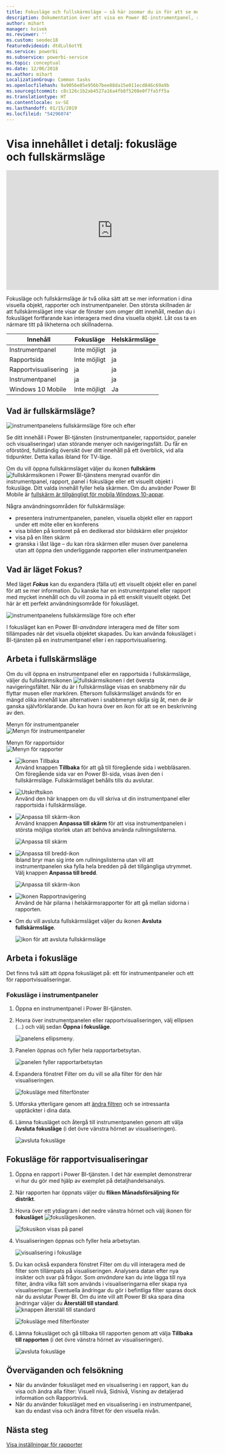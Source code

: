 ```yaml
---
title: Fokusläge och fullskärmsläge – så här zoomar du in för att se mer information
description: Dokumentation över att visa en Power BI-instrumentpanel, rapport eller rapportvisualisering i fokusläge eller i fullskärmsläge
author: mihart
manager: kvivek
ms.reviewer: ''
ms.custom: seodec18
featuredvideoid: dtdLul6otYE
ms.service: powerbi
ms.subservice: powerbi-service
ms.topic: conceptual
ms.date: 12/06/2018
ms.author: mihart
LocalizationGroup: Common tasks
ms.openlocfilehash: 9a9056e85e956b7bee88da15e011ecd846c69a9b
ms.sourcegitcommit: c8c126c1b2ab4527a16a4fb8f5208e0f7fa5ff5a
ms.translationtype: HT
ms.contentlocale: sv-SE
ms.lasthandoff: 01/15/2019
ms.locfileid: "54296074"
---
```

# <a name="display-content-in-more-detail-focus-mode-and-full-screen-mode"></a>Visa innehållet i detalj: fokusläge och fullskärmsläge

<iframe width="560" height="315" src="https://www.youtube.com/embed/dtdLul6otYE" frameborder="0" allowfullscreen></iframe>

Fokusläge och fullskärmsläge är två olika sätt att se mer information i dina visuella objekt, rapporter och instrumentpaneler.  Den största skillnaden är att fullskärmsläget inte visar de fönster som omger ditt innehåll, medan du i fokusläget fortfarande kan interagera med dina visuella objekt. Låt oss ta en närmare titt på likheterna och skillnaderna.  

|Innehåll    | Fokusläge  |Helskärmsläge  |
|---------|---------|----------------------|
|Instrumentpanel     |   Inte möjligt     | ja |
|Rapportsida   | Inte möjligt  | ja|
|Rapportvisualisering | ja    | ja |
|Instrumentpanel | ja    | ja |
|Windows 10 Mobile | Inte möjligt | Ja |

## <a name="what-is-full-screen-mode"></a>Vad är fullskärmsläge?
![instrumentpanelens fullskärmsläge före och efter](media/end-user-focus/power-bi-full-screen-comparison.png)

Se ditt innehåll i Power BI-tjänsten (instrumentpaneler, rapportsidor, paneler och visualiseringar) utan störande menyer och navigeringsfält.  Du får en oförstörd, fullständig översikt över ditt innehåll på ett överblick, vid alla tidpunkter. Detta kallas ibland för TV-läge.   

Om du vill öppna fullskärmsläget väljer du ikonen **fullskärm** ![fullskärmsikonen ](media/end-user-focus/power-bi-full-screen-icon.png) i Power BI-tjänstens menyrad ovanför din instrumentpanel, rapport, panel i fokusläge eller ett visuellt objekt i fokusläge.  Ditt valda innehåll fyller hela skärmen.
Om du använder Power BI Mobile är [fullskärm är tillgängligt för mobila Windows 10-appar](./mobile/mobile-windows-10-app-presentation-mode.md). 

Några användningsområden för fullskärmsläge:

* presentera instrumentpanelen, panelen, visuella objekt eller en rapport under ett möte eller en konferens
* visa bilden på kontoret på en dedikerad stor bildskärm eller projektor
* visa på en liten skärm
* granska i låst läge – du kan röra skärmen eller musen över panelerna utan att öppna den underliggande rapporten eller instrumentpanelen

## <a name="what-is-focus-mode"></a>Vad är läget Fokus?
Med läget ***Fokus*** kan du expandera (fälla ut) ett visuellt objekt eller en panel för att se mer information.  Du kanske har en instrumentpanel eller rapport med mycket innehåll och du vill zooma in på ett enskilt visuellt objekt.  Det här är ett perfekt användningsområde för fokusläget.  

![instrumentpanelens fullskärmsläge före och efter](media/end-user-focus/power-bi-focus-compare.png)

I fokusläget kan en Power BI-*användare* interagera med de filter som tillämpades när det visuella objektet skapades.  Du kan använda fokusläget i BI-tjänsten på en instrumentpanel eller i en rapportvisualisering.

## <a name="working-in-full-screen-mode"></a>Arbeta i fullskärmsläge
Om du vill öppna en instrumentpanel eller en rapportsida i fullskärmsläge, väljer du fullskärmsikonen ![fullskärmsikonen](media/end-user-focus/power-bi-full-screen-icon.png) i det översta navigeringsfältet. När du är i fullskärmsläge visas en snabbmeny när du flyttar musen eller markören. Eftersom fullskärmsläget används för en mängd olika innehåll kan alternativen i snabbmenyn skilja sig åt, men de är ganska självförklarande.  Du kan hovra över en ikon för att se en beskrivning av den.

Menyn för instrumentpaneler    
![Menyn för instrumentpaneler](media/end-user-focus/power-bi-full-screen-menu-dashboard.png)    

Menyn för rapportsidor    
![Menyn för rapporter](media/end-user-focus/power-bi-report-menu.png)    

  * ![Ikonen Tillbaka](media/end-user-focus/power-bi-back-icon.png)    
  Använd knappen **Tillbaka** för att gå till föregående sida i webbläsaren. Om föregående sida var en Power BI-sida, visas även den i fullskärmsläge.  Fullskärmsläget behålls tills du avslutar.

  * ![Utskriftsikon](media/end-user-focus/power-bi-print-icon.png)    
  Använd den här knappen om du vill skriva ut din instrumentpanel eller rapportsida i fullskärmsläge.

  * ![Anpassa till skärm-ikon](media/end-user-focus/power-bi-fit-to-width.png)    
    Använd knappen **Anpassa till skärm** för att visa instrumentpanelen i största möjliga storlek utan att behöva använda rullningslisterna.  

    ![Anpassa till skärm](media/end-user-focus/power-bi-fit-screen.png)

  * ![Anpassa till bredd-ikon](media/end-user-focus/power-bi-fit-width.png)       
    Ibland bryr man sig inte om rullningslisterna utan vill att instrumentpanelen ska fylla hela bredden på det tillgängliga utrymmet. Välj knappen **Anpassa till bredd**.    

    ![Anpassa till skärm-ikon](media/end-user-focus/power-bi-fit-to-width-new.png)

  * ![Ikonen Rapportnavigering](media/end-user-focus/power-bi-report-nav2.png)       
    Använd de här pilarna i helskärmsrapporter för att gå mellan sidorna i rapporten.    
  * Om du vill avsluta fullskärmsläget väljer du ikonen **Avsluta fullskärmsläge**.

      ![ikon för att avsluta fullskärmsläge](media/end-user-focus/exit-fullscreen-new.png)

## <a name="working-in-focus-mode"></a>Arbeta i fokusläge
Det finns två sätt att öppna fokusläget på: ett för instrumentpaneler och ett för rapportvisualiseringar.

### <a name="focus-mode-in-dashboards"></a>Fokusläge i instrumentpaneler
1. Öppna en instrumentpanel i Power BI-tjänsten.

2. Hovra över instrumentpanelen eller rapportvisualiseringen, välj ellipsen (...) och välj sedan **Öppna i fokusläge**.

    ![panelens ellipsmeny](media/end-user-focus/power-bi-dashboard-focus-mode.png).

2. Panelen öppnas och fyller hela rapportarbetsytan.

   ![panelen fyller rapportarbetsytan](media/end-user-focus/power-bi-tile-focus.png)

3. Expandera fönstret Filter om du vill se alla filter för den här visualiseringen.

   ![fokusläge med filterfönster](media/end-user-focus/power-bi-focus-filters.png)

4. Utforska ytterligare genom att [ändra filtren](end-user-report-filter.md) och se intressanta upptäckter i dina data.  

5. Lämna fokusläget och återgå till instrumentpanelen genom att välja **Avsluta fokusläge** (i det övre vänstra hörnet av visualiseringen).

    ![avsluta fokusläge](media/end-user-focus/power-bi-tile-exit-focus.png)    


## <a name="focus-mode-for-report-visualizations"></a>Fokusläge för rapportvisualiseringar
1. Öppna en rapport i Power BI-tjänsten.  I det här exemplet demonstrerar vi hur du gör med hjälp av exemplet på detaljhandelsanalys.

1. När rapporten har öppnats väljer du **fliken Månadsförsäljning för distrikt**.

2. Hovra över ett ytdiagram i det nedre vänstra hörnet och välj ikonen för **fokusläget** ![fokuslägesikonen](media/end-user-focus/pbi_popout.jpg).  

   ![fokusikon visas på panel](media/end-user-focus/power-bi-hover-focus.png)
2. Visualiseringen öppnas och fyller hela arbetsytan.

   ![visualisering i fokusläge](media/end-user-focus/power-bi-display-focus-newer2.png)
3. Du kan också expandera fönstret Filter om du vill interagera med de filter som tillämpats på visualiseringen. Analysera datan efter nya insikter och svar på frågor. Som *användare* kan du inte lägga till nya filter, ändra vilka fält som används i visualiseringarna eller skapa nya visualiseringar.  Eventuella ändringar du gör i befintliga filter sparas dock när du avslutar Power BI. Om du inte vill att Power BI ska spara dina ändringar väljer du **Återställ till standard**. ![knappen återställ till standard](media/end-user-focus/power-bi-resets.png)  

   ![fokusläge med filterfönster](media/end-user-focus/power-bi-display-focus-filters3.png)

5. Lämna fokusläget och gå tillbaka till rapporten genom att välja **Tillbaka till rapporten** (i det övre vänstra hörnet av visualiseringen).

    ![avsluta fokusläge](media/end-user-focus/power-bi-exit-focus-report.png)  

## <a name="considerations-and-troubleshooting"></a>Överväganden och felsökning
* När du använder fokusläget med en visualisering i en rapport, kan du visa och ändra alla filter: Visuell nivå, Sidnivå, Visning av detaljerad information och Rapportnivå.    
* När du använder fokusläget med en visualisering i en instrumentpanel, kan du endast visa och ändra filtret för den visuella nivån.

## <a name="next-steps"></a>Nästa steg
[Visa inställningar för rapporter](end-user-report-view.md)